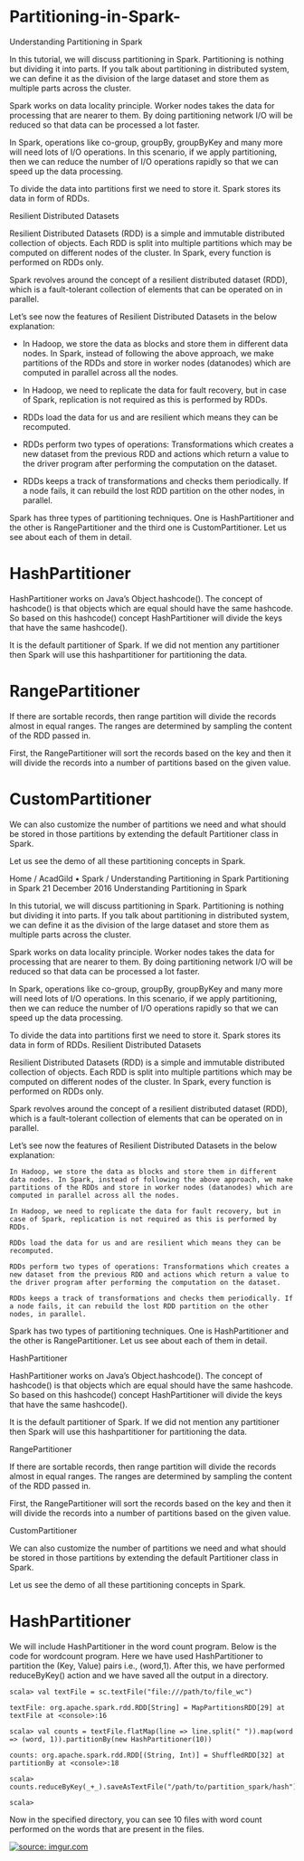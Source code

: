 # Partitioning-in-Spark-
Understanding Partitioning in Spark 


In this tutorial, we will discuss partitioning in Spark. Partitioning is nothing but dividing it into parts. If you talk about partitioning in distributed system, we can define it as the division of the large dataset and store them as multiple parts across the cluster.

Spark works on data locality principle. Worker nodes takes the data for processing that are nearer to them. By doing partitioning network I/O will be reduced so that data can be processed a lot faster.

In Spark, operations like co-group, groupBy, groupByKey and many more will need lots of I/O operations. In this scenario, if we apply partitioning, then we can reduce the number of I/O operations rapidly so that we can speed up the data processing.

To divide the data into partitions first we need to store it. Spark stores its data in form of RDDs.

Resilient Distributed Datasets

Resilient Distributed Datasets (RDD) is a simple and immutable distributed collection of objects. Each RDD is split into multiple partitions which may be computed on different nodes of the cluster. In Spark, every function is performed on RDDs only.

Spark revolves around the concept of a resilient distributed dataset (RDD), which is a fault-tolerant collection of elements that can be operated on in parallel.

Let’s see now the features of Resilient Distributed Datasets in the below explanation:

* In Hadoop, we store the data as blocks and store them in different data nodes. In Spark, instead of following the above approach, we make partitions of the RDDs and store in worker nodes (datanodes) which are computed in parallel across all the nodes.
* In Hadoop, we need to replicate the data for fault recovery, but in case of Spark, replication is not required as this is performed by RDDs.

* RDDs load the data for us and are resilient which means they can be recomputed.

* RDDs perform two types of operations: Transformations which creates a new dataset from the previous RDD and actions which return a value to the driver program after performing the computation on the dataset.

* RDDs keeps a track of transformations and checks them periodically. If a node fails, it can rebuild the lost RDD partition on the other nodes, in parallel.

Spark has three types of partitioning techniques. One is HashPartitioner and the other is RangePartitioner and the third one is CustomPartitioner. Let us see about each of them in detail.

# HashPartitioner

HashPartitioner works on Java’s Object.hashcode(). The concept of hashcode() is that objects which are equal should have the same hashcode. So based on this hashcode() concept HashPartitioner will divide the keys that have the same hashcode().

It is the default partitioner of Spark. If we did not mention any partitioner then Spark will use this hashpartitioner for partitioning the data.

# RangePartitioner

If there are sortable records, then range partition will divide the records almost in equal ranges. The ranges are determined by sampling the content of the RDD passed in.

First, the RangePartitioner will sort the records based on the key and then it will divide the records into a number of partitions based on the given value.

# CustomPartitioner

We can also customize the number of partitions we need and what should be stored in those partitions by extending the default Partitioner class in Spark.

Let us see the demo of all these partitioning concepts in Spark.



Home  /  AcadGild • Spark  /  Understanding Partitioning in Spark
Partitioning in Spark
21 December 2016
Understanding Partitioning in Spark

In this tutorial, we will discuss partitioning in Spark. Partitioning is nothing but dividing it into parts. If you talk about partitioning in distributed system, we can define it as the division of the large dataset and store them as multiple parts across the cluster.

Spark works on data locality principle. Worker nodes takes the data for processing that are nearer to them. By doing partitioning network I/O will be reduced so that data can be processed a lot faster.

In Spark, operations like co-group, groupBy, groupByKey and many more will need lots of I/O operations. In this scenario, if we apply partitioning, then we can reduce the number of I/O operations rapidly so that we can speed up the data processing.

To divide the data into partitions first we need to store it. Spark stores its data in form of RDDs.
Resilient Distributed Datasets

Resilient Distributed Datasets (RDD) is a simple and immutable distributed collection of objects. Each RDD is split into multiple partitions which may be computed on different nodes of the cluster. In Spark, every function is performed on RDDs only.

Spark revolves around the concept of a resilient distributed dataset (RDD), which is a fault-tolerant collection of elements that can be operated on in parallel.

Let’s see now the features of Resilient Distributed Datasets in the below explanation:

    In Hadoop, we store the data as blocks and store them in different data nodes. In Spark, instead of following the above approach, we make partitions of the RDDs and store in worker nodes (datanodes) which are computed in parallel across all the nodes.

    In Hadoop, we need to replicate the data for fault recovery, but in case of Spark, replication is not required as this is performed by RDDs.

    RDDs load the data for us and are resilient which means they can be recomputed.

    RDDs perform two types of operations: Transformations which creates a new dataset from the previous RDD and actions which return a value to the driver program after performing the computation on the dataset.

    RDDs keeps a track of transformations and checks them periodically. If a node fails, it can rebuild the lost RDD partition on the other nodes, in parallel.

Spark has two types of partitioning techniques. One is HashPartitioner and the other is RangePartitioner. Let us see about each of them in detail.

HashPartitioner

HashPartitioner works on Java’s Object.hashcode(). The concept of hashcode() is that objects which are equal should have the same hashcode. So based on this hashcode() concept HashPartitioner will divide the keys that have the same hashcode().

It is the default partitioner of Spark. If we did not mention any partitioner then Spark will use this hashpartitioner for partitioning the data.

RangePartitioner

If there are sortable records, then range partition will divide the records almost in equal ranges. The ranges are determined by sampling the content of the RDD passed in.

First, the RangePartitioner will sort the records based on the key and then it will divide the records into a number of partitions based on the given value.

CustomPartitioner

We can also customize the number of partitions we need and what should be stored in those partitions by extending the default Partitioner class in Spark.

Let us see the demo of all these partitioning concepts in Spark.

# HashPartitioner

We will include HashPartitioner in the word count program. Below is the code for wordcount program. Here we have used HashPartitioner to partition the (Key, Value) pairs i.e., (word,1). After this, we have performed reduceByKey() action and we have saved all the output in a directory.

    scala> val textFile = sc.textFile("file:///path/to/file_wc")
 
    textFile: org.apache.spark.rdd.RDD[String] = MapPartitionsRDD[29] at textFile at <console>:16

    scala> val counts = textFile.flatMap(line => line.split(" ")).map(word => (word, 1)).partitionBy(new HashPartitioner(10))

    counts: org.apache.spark.rdd.RDD[(String, Int)] = ShuffledRDD[32] at partitionBy at <console>:18

    scala> counts.reduceByKey(_+_).saveAsTextFile("/path/to/partition_spark/hash")

    scala>


Now in the specified directory, you can see 10 files with word count performed on the words that are present in the files.

<a href="http://imgur.com/VykiIOq"><img src="http://i.imgur.com/VykiIOq.png" title="source: imgur.com" /></a>
